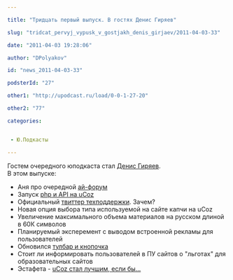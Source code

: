 ```yaml
---

title: "Тридцать первый выпуск. В гостях Денис Гиряев"

slug: "tridcat_pervyj_vypusk_v_gostjakh_denis_girjaev/2011-04-03-33"

date: "2011-04-03 19:28:06"

author: "DPolyakov"

id: "news_2011-04-03-33"

podsterId: "27"

other1: "http://upodcast.ru/load/0-0-1-27-20"

other2: "77"

categories:


 - Ю.Подкасты

---
```

Гостем очередного юподкаста стал [Денис Гиряев](http://giryaev.com/ "http://giryaev.com/").  
В этом выпуске:

*   Аня про очередной [ай-форум](http://iforum.com.ua/ "http://iforum.com.ua/")
*   Запуск [php и API на uCoz](http://blog.ucoz.ru/blog/reliz_php_i_api_na_ucoz/2011-03-30-180 "http://blog.ucoz.ru/blog/reliz_php_i_api_na_ucoz/2011-03-30-180")
*   Официальный [твиттер техподдержки](http://twitter.com/#!/ucozru_support "http://twitter.com/#!/ucozru_support"). Зачем?
*   Новая опция выбора типа используемой на сайте капчи на uCoz
*   Увеличение максимального объема материалов на русском длиной в 60К символов
*   Планируемый эксперемент с выводом встроенной рекламы для пользователей
*   Обновился [тулбар и кнопочка](http://utoolbar.ucoz.net/ "http://utoolbar.ucoz.net/")
*   Стоит ли информировать пользователей в ПУ сайтов о "льготах" для образовательных сайтов
*   Эстафета - [uCoz стал лучшим, если бы...](http://www.center-dm.ru/news/ehstafeta_ucoz_stal_luchshim_esli_by/2011-03-28-157 "http://www.center-dm.ru/news/ehstafeta_ucoz_stal_luchshim_esli_by/2011-03-28-157")